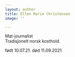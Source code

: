 ```yaml
---
layout: author
title: Ellen Marie Christensen
image: ''

---
```

Mat-journalist  
Tradisjonelt norsk kosthold.

født 10.07.21. død 11.09.2021.
